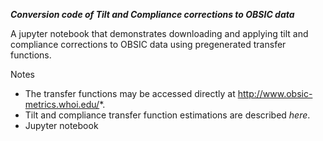 ***Conversion code of Tilt and Compliance corrections to OBSIC data***

A jupyter notebook that demonstrates downloading and applying tilt and compliance corrections to OBSIC data using pregenerated transfer functions.

Notes

- The transfer functions may be accessed directly at http://www.obsic-metrics.whoi.edu/*.
- Tilt and compliance transfer function estimations are described *here*.
- Jupyter notebook 
